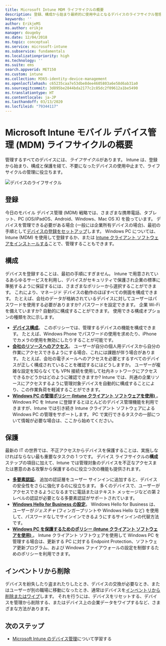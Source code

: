```yaml
---
title: Microsoft Intune MDM ライフサイクルの概要
description: 登録、構成から始まり最終的に使用中止となるデバイスのライフサイクル管理において Intune がどのように役立つか紹介します。
keywords: ''
author: ErikjeMS
ms.author: erikje
manager: dougeby
ms.date: 12/04/2018
ms.topic: conceptual
ms.service: microsoft-intune
ms.subservice: fundamentals
ms.localizationpriority: high
ms.technology: ''
ms.suite: ems
search.appverid: MET150
ms.custom: intune
ms.collection: M365-identity-device-management
ms.openlocfilehash: c65235caa7e53dbe8dee4605803a6e58d6ab31a0
ms.sourcegitcommit: 3d895be2844bda2177c2c85dc2f09612a1be5490
ms.translationtype: HT
ms.contentlocale: ja-JP
ms.lasthandoff: 03/13/2020
ms.locfileid: "79344117"
---
```

# <a name="overview-of-the-microsoft-intune-mobile-device-management-mdm-lifecycle"></a>Microsoft Intune モバイル デバイス管理 (MDM) ライフサイクルの概要

管理するすべてのデバイスには、*ライフサイクル*があります。 Intune は、登録から始まり、構成と保護を経て、不要になったデバイスの使用中止まで、ライフサイクルの管理に役立ちます。

![デバイスのライフサイクル](./media/device-lifecycle/device-lifecycle.png "Intune デバイスのライフサイクル")

## <a name="enroll"></a>登録

今日のモバイル デバイス管理 (MDM) 戦略では、さまざまな携帯電話、タブレット、PC (iOS/iPadOS、Android、Windows、Mac OS X) を扱っています。 デバイスを管理できる必要がある場合 (一般には企業所有デバイスの場合)、最初の手順として[デバイスの登録をセットアップ](../enrollment/device-enrollment.md)します。 Windows PC については、Intune (MDM) を使用して登録するか、または [Intune クライアント ソフトウェアをインストールする](manage-windows-pcs-with-microsoft-intune.md)ことで、管理することもできます。

## <a name="configure"></a>構成

デバイスを登録することは、最初の手順にすぎません。 Intune で用意されているあらゆるサービスを利用し、デバイスがセキュリティで保護され企業の標準に準拠するように保証するには、さまざまなポリシーから選択することができます。 これにより、マネージド デバイスの動作のほぼすべての側面を構成できます。 たとえば、会社のデータが格納されているデバイスに対してユーザーはパスワードを使用する必要がありますか? パスワードを設定できます。 企業 Wi-Fi を備えていますか? 自動的に構成することができます。 使用できる構成オプションの種類を次に示します。

- [**デバイス構成**](../configuration/device-profiles.md)。 このポリシーでは、管理するデバイスの機能を構成できます。 たとえば、Windows Phone でパスワードの使用を求めたり、iPhone でカメラの使用を無効にしたりすることが可能です。
- [**会社のリソースへのアクセス**](../configuration/device-profiles.md)。 ユーザーが自分の個人用デバイスから自分の作業にアクセスできるようにする場合、これには課題が伴う場合があります。 たとえば、会社の電子メールへのアクセスを必要とするすべてのデバイスが正しく構成されていることを確認するにはどうしますか。 ユーザーが複雑な設定を知らなくても VPN 接続を使用して社内ネットワークにアクセスできるかどうかはどのように確認できますか? Intune では、共通の企業リソースにアクセスするように管理対象デバイスを自動的に構成することにより、この作業負荷を軽減することができます。
- [**Windows PC の管理ポリシー (Intune クライアント ソフトウェアを使用)** ](common-windows-pc-management-tasks-with-the-microsoft-intune-computer-client.md)。 Windows PC を Intune に登録するとほとんどのデバイス管理機能を利用できますが、Intune では引き続き Intune クライアント ソフトウェアによる Windows PC の管理をサポートします。 PC で実行できるタスクの一部について情報が必要な場合は、ここから始めてください。

## <a name="protect"></a>保護

最新の IT の世界では、不正アクセスからデバイスを保護することは、実施しなければならない最も重要なタスクの 1 つです。 デバイス ライフサイクルの**構成**ステップの項目に加えて、Intune では管理対象のデバイスを不正なアクセスまたは悪意のある攻撃から保護するのに役立つ次の機能も提供されます。

- [**多要素認証**](../enrollment/multi-factor-authentication.md)。 追加の認証層をユーザー サインインに追加すると、デバイスの安全性をさらに強化するのに役立ちます。 多くのデバイスで、ユーザーがアクセスできるようになるまでに電話またはテキスト メッセージなどの第 2 レベルの認証が必要となる多要素認証がサポートされています。
- [**Windows Hello for Business の設定**](../protect/windows-hello.md)。 Windows Hello for Business は、ユーザーが*ジェスチャ* (フィンガープリントや Windows Hello など) を使用して、パスワードなしでサインインできるようにするサインインの代替方法です。
- [**Windows PC を保護するためのポリシー (Intune クライアント ソフトウェアを使用)** ](policies-to-protect-windows-pcs-in-microsoft-intune.md)。 Intune クライアント ソフトウェアを使用して Windows PC を管理する場合は、更新する PC に対する Endpoint Protection、ソフトウェア更新プログラム、および Windows ファイアウォールの設定を制御するためのポリシーを利用できます。

## <a name="retire"></a>インベントリから削除

デバイスを紛失したり盗まれたりしたとき、デバイスの交換が必要なとき、またはユーザーが別の職場に移動になったとき、通常はデバイスを[インベントリから削除またはワイプ](../remote-actions/device-management.md)します。 それを行うには、デバイスをリセットする、デバイスを管理から削除する、またはデバイス上の企業データをワイプするなど、さまざまな方法があります。

## <a name="next-steps"></a>次のステップ

- [Microsoft Intune のデバイス管理](../remote-actions/device-management.md)について学習する
